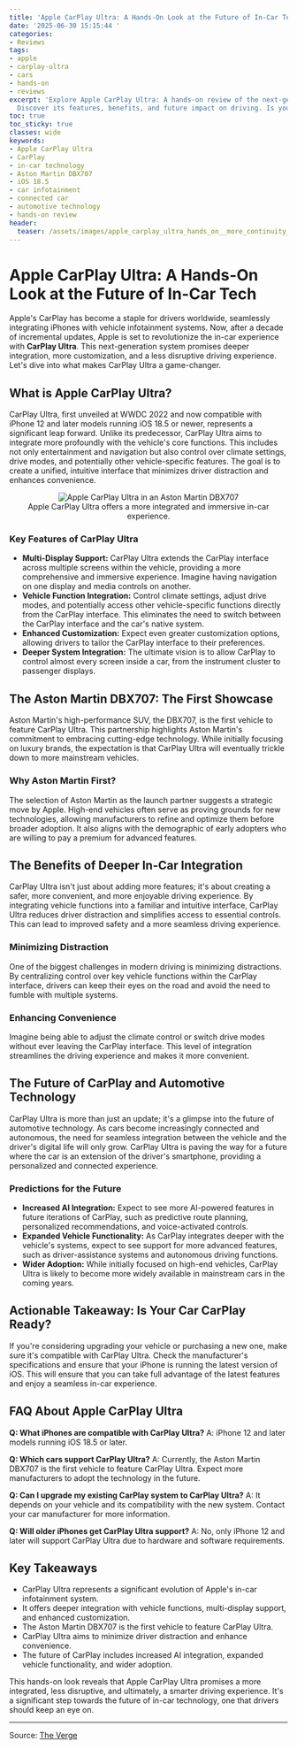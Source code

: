 ```yaml
---
title: 'Apple CarPlay Ultra: A Hands-On Look at the Future of In-Car Tech'
date: '2025-06-30 15:15:44 '
categories:
- Reviews
tags:
- apple
- carplay-ultra
- cars
- hands-on
- reviews
excerpt: 'Explore Apple CarPlay Ultra: A hands-on review of the next-gen in-car tech.
  Discover its features, benefits, and future impact on driving. Is your car ready?'
toc: true
toc_sticky: true
classes: wide
keywords:
- Apple CarPlay Ultra
- CarPlay
- in-car technology
- Aston Martin DBX707
- iOS 18.5
- car infotainment
- connected car
- automotive technology
- hands-on review
header:
  teaser: /assets/images/apple_carplay_ultra_hands_on__more_continuity__les_20250630151544.jpg
---
```


# Apple CarPlay Ultra: A Hands-On Look at the Future of In-Car Tech

Apple's CarPlay has become a staple for drivers worldwide, seamlessly integrating iPhones with vehicle infotainment systems. Now, after a decade of incremental updates, Apple is set to revolutionize the in-car experience with **CarPlay Ultra**. This next-generation system promises deeper integration, more customization, and a less disruptive driving experience. Let's dive into what makes CarPlay Ultra a game-changer.

## What is Apple CarPlay Ultra?

CarPlay Ultra, first unveiled at WWDC 2022 and now compatible with iPhone 12 and later models running iOS 18.5 or newer, represents a significant leap forward. Unlike its predecessor, CarPlay Ultra aims to integrate more profoundly with the vehicle's core functions. This includes not only entertainment and navigation but also control over climate settings, drive modes, and potentially other vehicle-specific features. The goal is to create a unified, intuitive interface that minimizes driver distraction and enhances convenience.

<center>
    <img src="https://platform.theverge.com/wp-content/uploads/sites/2/2025/06/04-Apple-CarPlay-Ultra-dual-nav-displays.jpg?quality=90&strip=all&crop=0,0,100,100" alt="Apple CarPlay Ultra in an Aston Martin DBX707">
    <figcaption>Apple CarPlay Ultra offers a more integrated and immersive in-car experience.</figcaption>
</center>

### Key Features of CarPlay Ultra

*   **Multi-Display Support:** CarPlay Ultra extends the CarPlay interface across multiple screens within the vehicle, providing a more comprehensive and immersive experience. Imagine having navigation on one display and media controls on another.
*   **Vehicle Function Integration:** Control climate settings, adjust drive modes, and potentially access other vehicle-specific functions directly from the CarPlay interface. This eliminates the need to switch between the CarPlay interface and the car's native system.
*   **Enhanced Customization:** Expect even greater customization options, allowing drivers to tailor the CarPlay interface to their preferences.
*   **Deeper System Integration:** The ultimate vision is to allow CarPlay to control almost every screen inside a car, from the instrument cluster to passenger displays.

## The Aston Martin DBX707: The First Showcase

Aston Martin's high-performance SUV, the DBX707, is the first vehicle to feature CarPlay Ultra. This partnership highlights Aston Martin's commitment to embracing cutting-edge technology. While initially focusing on luxury brands, the expectation is that CarPlay Ultra will eventually trickle down to more mainstream vehicles.

### Why Aston Martin First?

The selection of Aston Martin as the launch partner suggests a strategic move by Apple. High-end vehicles often serve as proving grounds for new technologies, allowing manufacturers to refine and optimize them before broader adoption. It also aligns with the demographic of early adopters who are willing to pay a premium for advanced features.

## The Benefits of Deeper In-Car Integration

CarPlay Ultra isn't just about adding more features; it's about creating a safer, more convenient, and more enjoyable driving experience. By integrating vehicle functions into a familiar and intuitive interface, CarPlay Ultra reduces driver distraction and simplifies access to essential controls. This can lead to improved safety and a more seamless driving experience.

### Minimizing Distraction

One of the biggest challenges in modern driving is minimizing distractions. By centralizing control over key vehicle functions within the CarPlay interface, drivers can keep their eyes on the road and avoid the need to fumble with multiple systems.

### Enhancing Convenience

Imagine being able to adjust the climate control or switch drive modes without ever leaving the CarPlay interface. This level of integration streamlines the driving experience and makes it more convenient.

## The Future of CarPlay and Automotive Technology

CarPlay Ultra is more than just an update; it's a glimpse into the future of automotive technology. As cars become increasingly connected and autonomous, the need for seamless integration between the vehicle and the driver's digital life will only grow. CarPlay Ultra is paving the way for a future where the car is an extension of the driver's smartphone, providing a personalized and connected experience.

### Predictions for the Future

*   **Increased AI Integration:** Expect to see more AI-powered features in future iterations of CarPlay, such as predictive route planning, personalized recommendations, and voice-activated controls.
*   **Expanded Vehicle Functionality:** As CarPlay integrates deeper with the vehicle's systems, expect to see support for more advanced features, such as driver-assistance systems and autonomous driving functions.
*   **Wider Adoption:** While initially focused on high-end vehicles, CarPlay Ultra is likely to become more widely available in mainstream cars in the coming years.

## Actionable Takeaway: Is Your Car CarPlay Ready?

If you're considering upgrading your vehicle or purchasing a new one, make sure it's compatible with CarPlay Ultra. Check the manufacturer's specifications and ensure that your iPhone is running the latest version of iOS. This will ensure that you can take full advantage of the latest features and enjoy a seamless in-car experience.

## FAQ About Apple CarPlay Ultra

**Q: What iPhones are compatible with CarPlay Ultra?**
A: iPhone 12 and later models running iOS 18.5 or later.

**Q: Which cars support CarPlay Ultra?**
A: Currently, the Aston Martin DBX707 is the first vehicle to feature CarPlay Ultra. Expect more manufacturers to adopt the technology in the future.

**Q: Can I upgrade my existing CarPlay system to CarPlay Ultra?**
A: It depends on your vehicle and its compatibility with the new system. Contact your car manufacturer for more information.

**Q: Will older iPhones get CarPlay Ultra support?**
A: No, only iPhone 12 and later will support CarPlay Ultra due to hardware and software requirements.

## Key Takeaways

*   CarPlay Ultra represents a significant evolution of Apple's in-car infotainment system.
*   It offers deeper integration with vehicle functions, multi-display support, and enhanced customization.
*   The Aston Martin DBX707 is the first vehicle to feature CarPlay Ultra.
*   CarPlay Ultra aims to minimize driver distraction and enhance convenience.
*   The future of CarPlay includes increased AI integration, expanded vehicle functionality, and wider adoption.

This hands-on look reveals that Apple CarPlay Ultra promises a more integrated, less disruptive, and ultimately, a smarter driving experience. It's a significant step towards the future of in-car technology, one that drivers should keep an eye on.

---

Source: [The Verge](https://www.theverge.com/hands-on/694633/apple-carplay-ultra-hands-on-more-continuity-less-disruption)